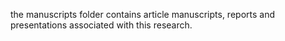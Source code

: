 the manuscripts folder contains article manuscripts, reports and presentations associated with this research.
